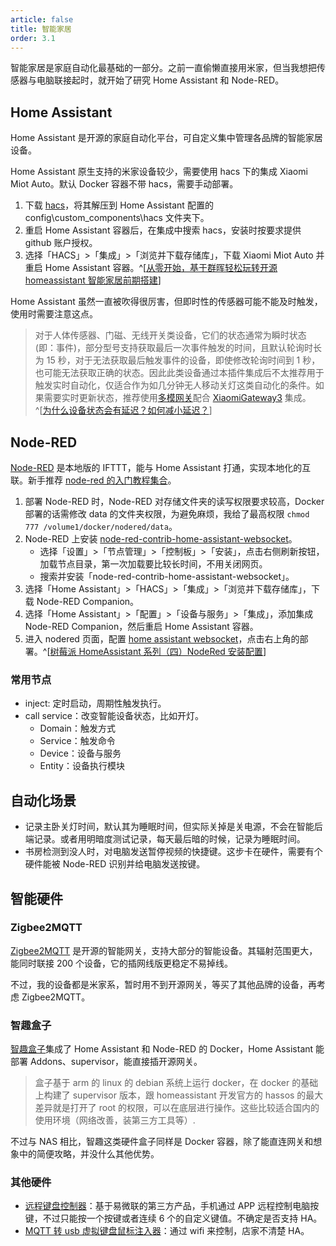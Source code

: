 ```yaml
---
article: false
title: 智能家居
order: 3.1
---
```


智能家居是家庭自动化最基础的一部分。之前一直偷懒直接用米家，但当我想把传感器与电脑联接起时，就开始了研究 Home Assistant 和 Node-RED。

## Home Assistant

Home Assistant 是开源的家庭自动化平台，可自定义集中管理各品牌的智能家居设备。

Home Assistant 原生支持的米家设备较少，需要使用 hacs 下的集成 Xiaomi Miot Auto。默认 Docker 容器不带 hacs，需要手动部署。

1. 下载 [hacs](https://github.com/hacs/integration/releases/)，将其解压到 Home Assistant 配置的 config\custom_components\hacs 文件夹下。
2. 重启 Home Assistant 容器后，在集成中搜索 hacs，安装时按要求提供 github 账户授权。
3. 选择「HACS」>「集成」>「浏览并下载存储库」，下载 Xiaomi Miot Auto 并重启 Home Assistant 容器。^[[从零开始，基于群晖轻松玩转开源 homeassistant 智能家居前期搭建](https://baijiahao.baidu.com/s?id=1721932088542289661)]

Home Assistant 虽然一直被吹得很厉害，但即时性的传感器可能不能及时触发，使用时需要注意这点。

> 对于人体传感器、门磁、无线开关类设备，它们的状态通常为瞬时状态 (即：事件)，部分型号支持获取最后一次事件触发的时间，且默认轮询时长为 15 秒，对于无法获取最后触发事件的设备，即使修改轮询时间到 1 秒，也可能无法获取正确的状态。因此此类设备通过本插件集成后不太推荐用于触发实时自动化，仅适合作为如几分钟无人移动关灯这类自动化的条件。如果需要实时更新状态，推荐使用[多模网关](https://home.miot-spec.com/s/lumi.gateway.mgl03)配合 [XiaomiGateway3](https://github.com/AlexxIT/XiaomiGateway3) 集成。^[[为什么设备状态会有延迟？如何减小延迟？](https://github.com/al-one/hass-xiaomi-miot/issues/100#issuecomment-909031222)]

## Node-RED

[Node-RED](https://github.com/node-red/node-red) 是本地版的 IFTTT，能与 Home Assistant 打通，实现本地化的互联。新手推荐 [node-red 的入门教程集合](https://bbs.iobroker.cn/t/topic/1165)。

1. 部署 Node-RED 时，Node-RED 对存储文件夹的读写权限要求较高，Docker 部署的话需修改 data 的文件夹权限，为避免麻烦，我给了最高权限 `chmod 777 /volume1/docker/nodered/data`。
2. Node-RED 上安装 [node-red-contrib-home-assistant-websocket](https://zachowj.github.io/node-red-contrib-home-assistant-websocket/guide/#prerequisites)。
   - 选择「设置」>「节点管理」>「控制板」>「安装」，点击右侧刷新按钮，加载节点目录，第一次加载要比较长时间，不用关闭网页。
   - 搜索并安装「node-red-contrib-home-assistant-websocket」。
3. 选择「Home Assistant」>「HACS」>「集成」>「浏览并下载存储库」，下载 Node-RED Companion。
4. 选择「Home Assistant」>「配置」>「设备与服务」>「集成」，添加集成 Node-RED Companion，然后重启 Home Assistant 容器。
5. 进入 nodered 页面，配置 [home assistant websocket](https://zachowj.github.io/node-red-contrib-home-assistant-websocket/guide/#configuration)，点击右上角的部署。^[[树莓派 HomeAssistant 系列（四）NodeRed 安装配置](https://zhuanlan.zhihu.com/p/456741817)]

### 常用节点

- inject: 定时启动，周期性触发执行。
- call service：改变智能设备状态，比如开灯。
  - Domain：触发方式
  - Service：触发命令
  - Device：设备与服务
  - Entity：设备执行模块

## 自动化场景

- 记录主卧关灯时间，默认其为睡眠时间，但实际关掉是关电源，不会在智能后端记录。或者用明暗度测试记录，每天最后暗的时候，记录为睡眠时间。
- 书房检测到没人时，对电脑发送暂停视频的快捷键。这步卡在硬件，需要有个硬件能被 Node-RED 识别并给电脑发送按键。

## 智能硬件

### Zigbee2MQTT

[Zigbee2MQTT](https://www.youtube.com/watch?v=R_CikjR7tiw) 是开源的智能网关，支持大部分的智能设备。其辐射范围更大，能同时联接 200 个设备，它的插网线版更稳定不易掉线。

不过，我的设备都是米家系，暂时用不到开源网关，等买了其他品牌的设备，再考虑 Zigbee2MQTT。

### 智趣盒子

[智趣盒子](https://item.taobao.com/item.htm?id=635639747170)集成了 Home Assistant 和 Node-RED 的 Docker，Home Assistant 能部署 Addons、supervisor，能直接插开源网关。

> 盒子基于 arm 的 linux 的 debian 系统上运行 docker，在 docker 的基础上构建了 supervisor 版本，跟 homeassistant 开发官方的 hassos 的最大差异就是打开了 root 的权限，可以在底层进行操作。这些比较适合国内的使用环境（网络改善，装第三方工具等）.

不过与 NAS 相比，智趣这类硬件盒子同样是 Docker 容器，除了能直连网关和想象中的简便攻略，并没什么其他优势。

### 其他硬件

- [远程键盘控制器](https://item.taobao.com/item.htm?id=631865647089)：基于易微联的第三方产品，手机通过 APP 远程控制电脑按键，不过只能按一个按键或者连续 6 个的自定义键值。不确定是否支持 HA。
- [MQTT 转 usb 虚拟键盘鼠标注入器](https://item.taobao.com/item.htm?id=675107124036)：通过 wifi 来控制，店家不清楚 HA。
